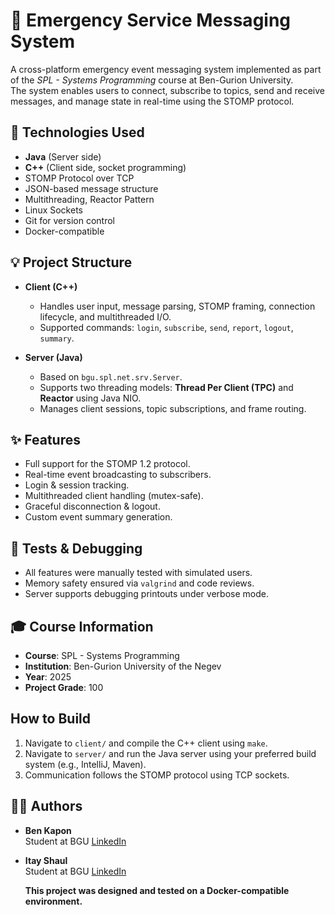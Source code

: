 # 🚨 Emergency Service Messaging System

A cross-platform emergency event messaging system implemented as part of the *SPL - Systems Programming* course at Ben-Gurion University.  
The system enables users to connect, subscribe to topics, send and receive messages, and manage state in real-time using the STOMP protocol.

## 🔧 Technologies Used

-	**Java** (Server side)
-	**C++** (Client side, socket programming)
-	STOMP Protocol over TCP
-	JSON-based message structure
-	Multithreading, Reactor Pattern
-	Linux Sockets
- Git for version control
- Docker-compatible
  
## 💡 Project Structure

- **Client (C++)**  
  - Handles user input, message parsing, STOMP framing, connection lifecycle, and multithreaded I/O.
  - Supported commands: `login`, `subscribe`, `send`, `report`, `logout`, `summary`.

- **Server (Java)**  
  - Based on `bgu.spl.net.srv.Server`.
  - Supports two threading models: **Thread Per Client (TPC)** and **Reactor** using Java NIO.
  - Manages client sessions, topic subscriptions, and frame routing.

## ✨ Features

- Full support for the STOMP 1.2 protocol.
- Real-time event broadcasting to subscribers.
- Login & session tracking.
- Multithreaded client handling (mutex-safe).
- Graceful disconnection & logout.
- Custom event summary generation.

## 🧪 Tests & Debugging

- All features were manually tested with simulated users.
- Memory safety ensured via `valgrind` and code reviews.
- Server supports debugging printouts under verbose mode.

## 🎓 Course Information

- **Course**: SPL - Systems Programming
- **Institution**: Ben-Gurion University of the Negev
- **Year**: 2025
- **Project Grade**: 100

## How to Build

1. Navigate to `client/` and compile the C++ client using `make`.
2. Navigate to `server/` and run the Java server using your preferred build system (e.g., IntelliJ, Maven).
3. Communication follows the STOMP protocol using TCP sockets.
   

## 🧑‍💻 Authors

- **Ben Kapon**  
  Student at BGU
  [LinkedIn](https://www.linkedin.com/in/ben-kapon-523882331)

- **Itay Shaul**  
  Student at BGU
  [LinkedIn](https://www.linkedin.com/in/itay-shaul/)


  **This project was designed and tested on a Docker-compatible environment.**

